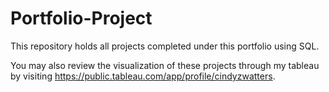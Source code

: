 # Portfolio-Project

This repository holds all projects completed under this portfolio using SQL.

You may also review the visualization of these projects through my tableau by visiting https://public.tableau.com/app/profile/cindyzwatters.

